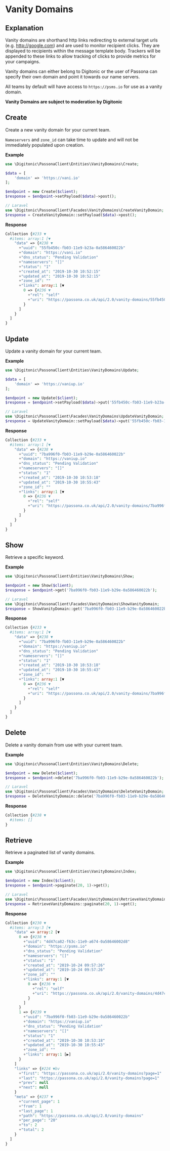 # Vanity Domains

## Explanation
Vanity domains are shorthand http links redirecting to external target urls (e.g. http://google.com) and are used to monitor recipient clicks. They are displayed to recipients within the message template body.
Trackers will be appended to these links to allow tracking of clicks to provide metrics for your campaigns.

Vanity domains can either belong to Digitonic or the user of Passona can specify their own domain and point it towards our name servers.

All teams by default will have access to `https://psms.io` for use as a vanity domain.

**Vanity Domains are subject to moderation by Digitonic**


## Create
Create a new vanity domain for your current team.

`Nameservers` and `zone_id` can take time to update and will not be immediately populated upon creation.

**Example**

```php
use \Digitonic\PassonaClient\Entities\VanityDomains\Create;

$data = [
    'domain' => 'https://vani.io'
];

$endpoint = new Create($client);
$response = $endpoint->setPayload($data)->post();

// Laravel
use \Digitonic\PassonaClient\Facades\VanityDomains\CreateVanityDomain;
$response = CreateVanityDomain::setPayload($data)->post();
```

**Response**

```php
Collection {#233 ▼
  #items: array:1 [▼
    "data" => {#238 ▼
      +"uuid": "55fb450c-fb03-11e9-b23a-0a586460022b"
      +"domain": "https://vani.io"
      +"dns_status": "Pending Validation"
      +"nameservers": "[]"
      +"status": "1"
      +"created_at": "2019-10-30 10:52:15"
      +"updated_at": "2019-10-30 10:52:15"
      +"zone_id": ""
      +"links": array:1 [▼
        0 => {#236 ▼
          +"rel": "self"
          +"uri": "https://passona.co.uk/api/2.0/vanity-domains/55fb450c-fb03-11e9-b23a-0a586460022b"
        }
      ]
    }
  ]
}
```

## Update

Update a vanity domain for your current team.

**Example**

```php
use \Digitonic\PassonaClient\Entities\VanityDomains\Update;

$data = [
    'domain' => 'https://vaniup.io'
];

$endpoint = new Update($client);
$response = $endpoint->setPayload($data)->put('55fb450c-fb03-11e9-b23a-0a586460022b');

// Laravel
use \Digitonic\PassonaClient\Facades\VanityDomains\UpdateVanityDomain;
$response = UpdateVanityDomain::setPayload($data)->put('55fb450c-fb03-11e9-b23a-0a586460022b');
```

**Response**

```php
Collection {#233 ▼
  #items: array:1 [▼
    "data" => {#238 ▼
      +"uuid": "7ba996f0-fb03-11e9-b29e-0a586460022b"
      +"domain": "https://vaniup.io"
      +"dns_status": "Pending Validation"
      +"nameservers": "[]"
      +"status": "1"
      +"created_at": "2019-10-30 10:53:18"
      +"updated_at": "2019-10-30 10:55:43"
      +"zone_id": ""
      +"links": array:1 [▼
        0 => {#236 ▼
          +"rel": "self"
          +"uri": "https://passona.co.uk/api/2.0/vanity-domains/7ba996f0-fb03-11e9-b29e-0a586460022b"
        }
      ]
    }
  ]
}
```

## Show

Retrieve a specific keyword.

**Example**

```php
use \Digitonic\PassonaClient\Entities\VanityDomains\Show;

$endpoint = new Show($client);
$response = $endpoint->get('7ba996f0-fb03-11e9-b29e-0a586460022b');

// Laravel
use \Digitonic\PassonaClient\Facades\VanityDomains\ShowVanityDomain;
$response = ShowVanityDomain::get('7ba996f0-fb03-11e9-b29e-0a586460022b');
```

**Response**

```php
Collection {#233 ▼
  #items: array:1 [▼
    "data" => {#238 ▼
      +"uuid": "7ba996f0-fb03-11e9-b29e-0a586460022b"
      +"domain": "https://vaniup.io"
      +"dns_status": "Pending Validation"
      +"nameservers": "[]"
      +"status": "1"
      +"created_at": "2019-10-30 10:53:18"
      +"updated_at": "2019-10-30 10:55:43"
      +"zone_id": ""
      +"links": array:1 [▼
        0 => {#236 ▼
          +"rel": "self"
          +"uri": "https://passona.co.uk/api/2.0/vanity-domains/7ba996f0-fb03-11e9-b29e-0a586460022b"
        }
      ]
    }
  ]
}
```

## Delete

Delete a vanity domain from use with your current team.

**Example**

```php
use \Digitonic\PassonaClient\Entities\VanityDomains\Delete;

$endpoint = new Delete($client);
$response = $endpoint->delete('7ba996f0-fb03-11e9-b29e-0a586460022b');

// Laravel
use \Digitonic\PassonaClient\Facades\VanityDomains\DeleteVanityDomain;
$response = DeleteVanityDomain::delete('7ba996f0-fb03-11e9-b29e-0a586460022b');
```

**Response**

```php
Collection {#238 ▼
  #items: []
}
```

## Retrieve

Retrieve a paginated list of vanity domains.

**Example**

```php
use \Digitonic\PassonaClient\Entities\VanityDomains\Index;

$endpoint = new Index($client);
$response = $endpoint->paginate(20, 1)->get();

// Laravel
use \Digitonic\PassonaClient\Facades\VanityDomains\RetrieveVanityDomains;
$response = RetrieveVanityDomains::paginate(20, 1)->get();
```

**Response**

```php
Collection {#230 ▼
  #items: array:3 [▼
    "data" => array:2 [▼
      0 => {#238 ▼
        +"uuid": "4d47ca82-f63c-11e9-a674-0a58646002d8"
        +"domain": "https://psms.io"
        +"dns_status": "Pending Validation"
        +"nameservers": "[]"
        +"status": "1"
        +"created_at": "2019-10-24 09:57:26"
        +"updated_at": "2019-10-24 09:57:26"
        +"zone_id": ""
        +"links": array:1 [▼
          0 => {#236 ▼
            +"rel": "self"
            +"uri": "https://passona.co.uk/api/2.0/vanity-domains/4d47ca82-f63c-11e9-a674-0a58646002d8"
          }
        ]
      }
      1 => {#239 ▼
        +"uuid": "7ba996f0-fb03-11e9-b29e-0a586460022b"
        +"domain": "https://vaniup.io"
        +"dns_status": "Pending Validation"
        +"nameservers": "[]"
        +"status": "1"
        +"created_at": "2019-10-30 10:53:18"
        +"updated_at": "2019-10-30 10:55:43"
        +"zone_id": ""
        +"links": array:1 [▶]
      }
    ]
    "links" => {#224 ▼bv
      +"first": "https://passona.co.uk/api/2.0/vanity-domains?page=1"
      +"last": "https://passona.co.uk/api/2.0/vanity-domains?page=1"
      +"prev": null
      +"next": null
    }
    "meta" => {#237 ▼
      +"current_page": 1
      +"from": 1
      +"last_page": 1
      +"path": "https://passona.co.uk/api/2.0/vanity-domains"
      +"per_page": "20"
      +"to": 2
      +"total": 2
    }
  ]
}
```

